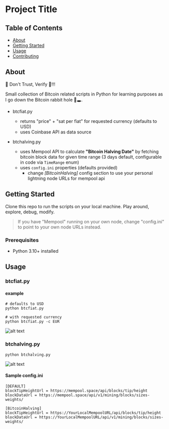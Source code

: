 # Project Title

## Table of Contents

- [About](#about)
- [Getting Started](#getting_started)
- [Usage](#usage)
- [Contributing](../CONTRIBUTING.md)

## About <a name = "about"></a>

😤 Don't Trust, Verify 😤!!!

Small collection of Bitcoin related scripts in Python for learning purposes as I go down the Bitcoin rabbit hole 🐇🕳.

- btcfiat.py

  - returns "price" + "sat per fiat" for requested currency (defaults to USD)
  - uses Coinbase API as data source

- btchalving.py
  - uses Mempool API to calculate **"Bitcoin Halving Date"** by fetching bitcoin block data for given time range (3 days default, configurable in code via `TimeRange` enum)
  - uses `config.ini` properties (defaults provided)
    - change _[BitcoinHalving]_ config section to use your personal lightning node URLs for mempool api

## Getting Started <a name = "getting_started"></a>

Clone this repo to run the scripts on your local machine. Play around, explore, debug, modify.

> If you have "Mempool" running on your own node, change "config.ini" to point to your own node URLs instead.

### Prerequisites

- Python 3.10+ installed

## Usage <a name = "usage"></a>

### btcfiat.py

#### example

```
# defaults to USD
python btcfiat.py

# with requested currency
python btcfiat.py -c EUR
```

![alt text](../media/btcfiat.png?raw=true)

### btchalving.py

```
python btchalving.py
```

![alt text](../media/btchalving.png?raw=true)

#### Sample config.ini

```
[DEFAULT]
blockTipHeightUrl = https://mempool.space/api/blocks/tip/height
blockDataUrl = https://mempool.space/api/v1/mining/blocks/sizes-weights/

[BitcoinHalving]
blockTipHeightUrl = https://YourLocalMempoolURL/api/blocks/tip/height
blockDataUrl = https://YourLocalMempoolURL/api/v1/mining/blocks/sizes-weights/
```
